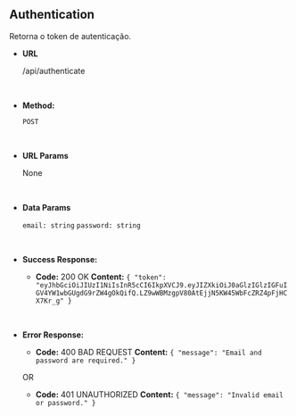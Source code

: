 ## **Authentication**

Retorna o token de autenticação.

- **URL**

  /api/authenticate

</br>

- **Method:**

  `POST`

</br>

- **URL Params**

  None

</br>

- **Data Params**

  `email: string`
  `password: string`

</br>

- **Success Response:**

  - **Code:** 200 OK
    **Content:** `{ "token": "eyJhbGciOiJIUzI1NiIsInR5cCI6IkpXVCJ9.eyJIZXkiOiJ0aGlzIGlzIGFuIGV4YW1wbGUgdG9rZW4gOkQifQ.LZ9wWBMzgpV80AtEjjN5KW45WbFcZRZ4pFjHCX7Kr_g" }`

</br>

- **Error Response:**

  - **Code:** 400 BAD REQUEST
    **Content:** `{ "message": "Email and password are required." }`

  OR

  - **Code:** 401 UNAUTHORIZED
    **Content:** `{ "message": "Invalid email or password." }`

